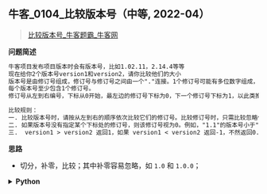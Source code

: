 ## 牛客_0104_比较版本号（中等, 2022-04）
<!--
{
    "category": ["字符串"],
    "source": "牛客",
    "level": "中等",
    "number": "0104",
    "name": "比较版本号",
    "company": []
}
-->

> [比较版本号_牛客题霸_牛客网](https://www.nowcoder.com/practice/2b317e02f14247a49ffdbdba315459e7)

<summary><b>问题简述</b></summary>

```txt
牛客项目发布项目版本时会有版本号，比如1.02.11，2.14.4等等
现在给你2个版本号version1和version2，请你比较他们的大小
版本号是由修订号组成，修订号与修订号之间由一个"."连接。1个修订号可能有多位数字组成，修订号可能包含前导0，且是合法的。例如，1.02.11，0.1，0.2都是合法的版本号
每个版本号至少包含1个修订号。
修订号从左到右编号，下标从0开始，最左边的修订号下标为0，下一个修订号下标为1，以此类推。

比较规则：
一. 比较版本号时，请按从左到右的顺序依次比较它们的修订号。比较修订号时，只需比较忽略任何前导零后的整数值。比如"0.1"和"0.01"的版本号是相等的
二. 如果版本号没有指定某个下标处的修订号，则该修订号视为0。例如，"1.1"的版本号小于"1.1.1"。因为"1.1"的版本号相当于"1.1.0"，第3位修订号的下标为0，小于1
三.  version1 > version2 返回1，如果 version1 < version2 返回-1，不然返回0.
```

<!-- 
<details><summary><b>详细描述</b></summary>

```txt
```

</details>
-->

<!-- <div align="center"><img src="../../../_assets/xxx.png" height="300" /></div> -->

<summary><b>思路</b></summary>

- 切分，补零，比较；其中补零容易忽略，如 `1.0` 和 `1.0.0`；

<details><summary><b>Python</b></summary>

```python
class Solution:
    def compare(self , version1: str, version2: str) -> int:
        
        # 切分
        v1 = list(map(int, version1.split('.')))
        v2 = list(map(int, version2.split('.')))
        
        # 补零
        l1, l2 = len(v1), len(v2)
        if l1 > l2: v2 += [0] * (l1 - l2)
        else: v1 += [0] * (l2 - l1)
        
        # 比较
        for i1, i2 in zip(v1, v2):
            if i1 > i2: return 1
            if i1 < i2: return -1
        
        return 0
```

</details>

